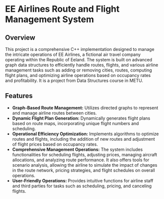 # EE Airlines Route and Flight Management System

## Overview
This project is a comprehensive C++ implementation designed to manage the intricate operations of EE Airlines, a fictional air travel company operating within the Republic of Eeland. The system is built on advanced graph data structures to efficiently handle routes, flights, and various airline management tasks such as adding or removing cities, routes, computing flight plans, and optimizing airline operations based on occupancy rates and profitability. It is a project from Data Structures course in METU.

## Features
- **Graph-Based Route Management:** Utilizes directed graphs to represent and manage airline routes between cities.
- **Dynamic Flight Plan Generation:** Dynamically generates flight plans based on route maps, incorporating unique flight numbers and scheduling.
- **Operational Efficiency Optimization:** Implements algorithms to optimize routes and flights, including the addition of new routes and adjustment of flight prices based on occupancy rates.
- **Comprehensive Management Operations:** The system includes functionalities for scheduling flights, adjusting prices, managing aircraft allocations, and analyzing route performance. It also offers tools for scenario analysis, allowing the airline to simulate the impact of changes in the route network, pricing strategies, and flight schedules on overall operations.
- **User-Friendly Operations:** Provides intuitive functions for airline staff and third parties for tasks such as scheduling, pricing, and canceling flights.
